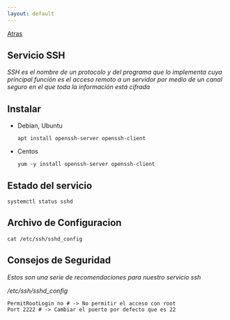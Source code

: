 ```yaml
---
layout: default
---
```


[Atras](../../index.md)

## Servicio SSH

_SSH es el nombre de un protocolo y del programa que lo implementa cuya principal función es el acceso remoto a un servidor por medio de un canal seguro en el que toda la información está cifrada_

## Instalar

* Debian, Ubuntu
    ```shell
    apt install openssh-server openssh-client
    ```

* Centos
    ```shell
    yum -y install openssh-server openssh-client
    ```

## Estado del servicio

```shell
systemctl status sshd
```

## Archivo de Configuracion

```shell
cat /etc/ssh/sshd_config
```

## Consejos de Seguridad

_Estos son una serie de recomendaciones para nuestro servicio ssh_

_/etc/ssh/sshd_config_
```shell
PermitRootLogin no # -> No permitir el acceso con root
Port 2222 # -> Cambiar el puerto por defecto que es 22
```